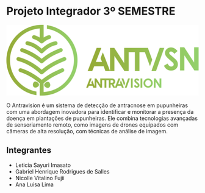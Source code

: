 # Projeto Integrador 3º SEMESTRE
![Antravision](public/imgs/logo_completa_verde.png)

O Antravision é um sistema de detecção de antracnose em pupunheiras com uma abordagem inovadora para identificar e monitorar a presença da doença em plantações de pupunheiras. Ele combina tecnologias avançadas de sensoriamento remoto, como imagens de drones equipados com câmeras de alta resolução, com técnicas de análise de imagem.

## Integrantes
- Leticia Sayuri Imasato
- Gabriel Henrique Rodrigues de Salles
- Nicolle Vitalino Fujii
- Ana Luisa Lima

